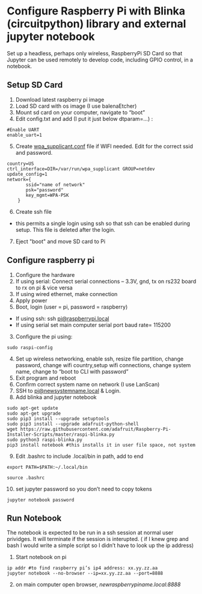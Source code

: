 # Configure Raspberry Pi with Blinka (circuitpython) library and external jupyter notebook

Set up a headless, perhaps only wireless, RaspberryPi SD Card so that Jupyter can be used remotely to develop code, including GPIO control, in a notebook.

## Setup SD Card
1. Download latest raspberry pi image
2. Load SD card with os image (I use balenaEtcher)
3. Mount sd card on your computer, navigate to “boot”
4. Edit config.txt and add (I put it just below dtparam=…) :
```
#Enable UART 
enable_uart=1
```

5. Create [wpa_supplicant.conf](https://github.com/mattderstine/jupyteronpi/blob/master/wpa_supplicant.conf?raw=true) file if WIFI needed. Edit for the correct ssid and password.
```
country=US
ctrl_interface=DIR=/var/run/wpa_supplicant GROUP=netdev
update_config=1
network={
       ssid="name of network"
       psk="password"
       key_mgmt=WPA-PSK
    }
```
6. Create ssh file
 * this permits a single login using ssh so that ssh can be enabled during setup. This file is deleted after the login. 
7. Eject "boot" and move SD card to Pi

## Configure raspberry pi
1. Configure the hardware
 1. If using serial: Connect serial connections – 3.3V, gnd, tx on rs232 board to rx on pi & vice versa
 1. If using wired ethernet, make connection 
 1. Apply power
2. Boot, login (user = pi, password = raspberry)
 * If using ssh: ssh pi@raspberrypi.local 
 * If using serial set main computer serial port baud rate= 115200
3. Configure the pi using:
```
sudo raspi-config
```
4.	Set up wireless networking, enable ssh, resize file partition, change password, change wifi country,setup wifi connections, change system name, change to “boot to CLI with password”
5. Exit program and reboot
6. Confirm correct system name on network (I use LanScan)
7. SSH to pi@newsystemname.local & Login.
8. Add blinka and jupyter notebook
```
sudo apt-get update
sudo apt-get upgrade
sudo pip3 install --upgrade setuptools
sudo pip3 install --upgrade adafruit-python-shell
wget https://raw.githubusercontent.com/adafruit/Raspberry-Pi-Installer-Scripts/master/raspi-blinka.py
sudo python3 raspi-blinka.py
pip3 install notebook #this installs it in user file space, not system
```
9. Edit .bashrc to include .local/bin in path, add to end
```
export PATH=$PATH:~/.local/bin
```
```
source .bashrc
```
10. set jupyter password so you don’t need to copy tokens
```
jupyter notebook password
```
## Run Notebook 
The notebook is expected to be run in a ssh session at normal user prividges. It will terminate if the session is interupted.
( if I knew grep and bash I would write a simple script so I didn’t have to look up the ip address)
1. Start notebook on pi
```
ip addr #to find raspberry pi’s ip4 address: xx.yy.zz.aa
jupyter notebook --no-browser --ip=xx.yy.zz.aa --port=8888
```

2. on main computer open browser, _newraspberrypiname.local:8888_

